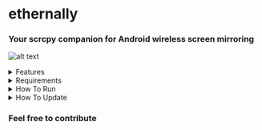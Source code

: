 # ethernally

### Your scrcpy companion for Android wireless screen mirroring

![alt text](https://i.imgur.com/0DEj5A8.png)

<details>
  <summary>Features</summary>
 
* Mirrors your screen wirelessly with scrcpy
* New! Support for non-rooted devices
* New! Supports Android 14
* Automatically adds Wi-Fi adb connection capability at boot [root only]
* Connects through adb via Wi-Fi or USB cable
* Remembers last known working Wi-Fi IP for fast connection
* Works even when authorization was revoked due to expiration (Android 11)
* Drops you to a wireless shell on the device
* Works in Linux and in Windows via cygwin or WSL (Windows Subsystem for Linux)
* Tackles all scenarios that could get you into issues. It even finds a way when Wi-Fi is turned off!
* POSIX compatible
</details>


<details>
<summary>Requirements</summary> 

* scrpy must be installed or set to system PATH (clone from: https://github.com/Genymobile/scrcpy)
* To permanently set Android props to allow Wi-Fi adb connections at all times, it is required to have the device rooted (you can use magisk).
* You need an USB cable for first time setup and eventually later for fixing other potential connectivity issues - in USB debugging mode. If the tool asks for it, just plug it between your device and your PC while having USB debugging enabled. 
* To unlock the hidden Developer tools/options menu, go to Android Settings > About > Press on 'build number' 7 times. Then go to android settings > developer tools/options and enable USB debugging
* Also, under developer tools -> default USB configuration -> set to 'No data transfer' (https://github.com/Genymobile/scrcpy/issues/597)
* Note: perl is required (should be installed by default on most linux systems, but needs to be installed if using cygwin)
* Warning: live wallpapers might decrease mirroring performance
* Warning: lock screen and app lock will show black in the mirrored screen (Android 12+) (https://github.com/Genymobile/scrcpy/issues/3413)
* Warning: if you encounter any bug, it might be actually related to scrcpy rather than ethernally
* Warning: if device gets locked, connection might be killed (https://github.com/Genymobile/scrcpy/issues/3334)
</details>

<details>
  <summary>How To Run</summary> 

* Simply run the script from its folder (`cd ethernally`) and follow the intuitive wizard guide
* On first time attempt, you should turn on 'disable adb authorization timeout' under android developer settings. This disables automatic revocation of adb authorizations for systems that have not reconnected within the default (7 days) or user-configured (minimum 1 day) amount of time. However this could lower the security of your device!
* Note: Wireless debugging is not needed to be enabled under developer options
* On first time attempt, USB cable will be required and you must set cable in transfer mode to enable debug mode. Afterwards, authorize the device and check the box to remember
* 
```
chmod +x ethernally.sh # make the script executable (run only once)
dos2unix ethernally.sh # situational: might be needed to convert line endings to unix format (eg. when using Github for Desktop) (run only once)
./ethernally.sh
```
* You could also add ethernally folder to system path (linux) or to the environment variable PATH (windows), and call it from terminal (eg. `ethernally.sh`)
* Alternatively, you could create a symlink in your preferred location (eg. on your Linux Desktop)
* You could even add a shortcut on Windows (cygwin) to launch screen mirroring upon execution. To do that, set shortcut's target similar to this:
```
C:\cygwin\bin\mintty.exe /usr/bin/bash --login "/cygdrive/c/GitHub/ethernally/ethernally.sh"
```
* See also scrcpy shortcuts (using ALT key) to manage your mirrored device: https://github.com/Genymobile/scrcpy/blob/master/doc/shortcuts.md
```
USEFUL ACTION SHORTCUTS
#MOD = alt key
HOME	MOD+h | Middle-click
BACK	MOD+b | Right-click²
APP_SWITCH	MOD+s
Switch fullscreen mode	MOD+f
Rotate device screen	MOD+r
Turn device screen off (keep mirroring)	MOD+o
Turn device screen on	MOD+Shift+o
Power on	Right-click (if previously locked)
POWER BUTTON	MOD+p (aka lock/unlock OR long press for power menu OR very long press for power off)
Click on VOLUME_UP	MOD+↑ (up)
Click on VOLUME_DOWN	MOD+↓ (down)
Resize window to remove black borders	MOD+w
```
  </details>

<details>
  <summary>How To Update</summary>
  
* To update the script, simply pull latest changes from the git repository:
  
```
git pull
```
* Alternatively you could just copy/paste the code into your script or download it again (eg. with `wget`)
  </details>

### Feel free to contribute

